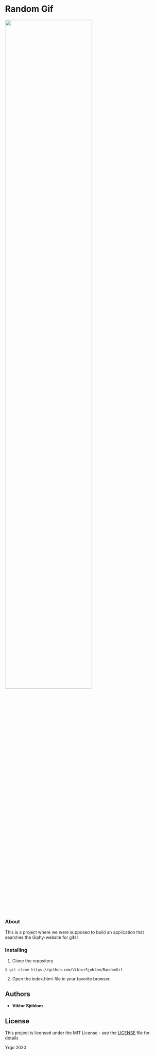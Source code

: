 # Random Gif

<img src="https://media.giphy.com/media/3oEjI1f0fykCIyBbR6/giphy.gif" width="75%">

### About

This is a project where we were supposed to build an application that searches the Giphy-website for gifs!

### Installing

1. Clone the repository

```
$ git clone https://github.com/ViktorSjoblom/RandomGif
```

2. Open the index.html-file in your favorite browser.

## Authors

- **Viktor Sjöblom**

## License

This project is licensed under the MIT License - see the [LICENSE](LICENSE) file for details

Yrgo 2020
